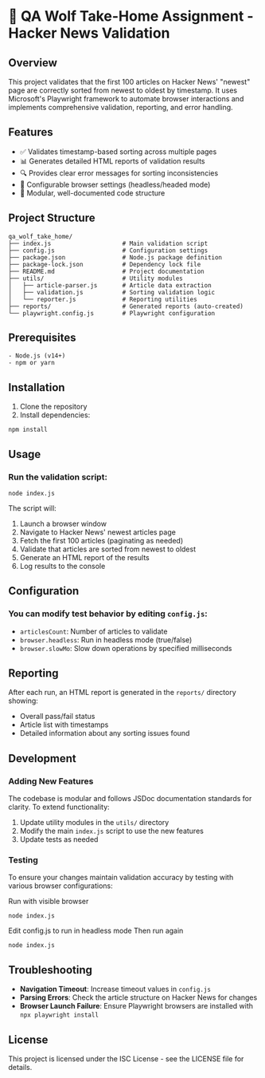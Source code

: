 # 🐺 QA Wolf Take-Home Assignment - Hacker News Validation

## Overview

This project validates that the first 100 articles on Hacker News' "newest" page are correctly sorted from newest to oldest by timestamp. It uses Microsoft's Playwright framework to automate browser interactions and implements comprehensive validation, reporting, and error handling.

## Features

- ✅ Validates timestamp-based sorting across multiple pages
- 📊 Generates detailed HTML reports of validation results
- 🔍 Provides clear error messages for sorting inconsistencies
- 📱 Configurable browser settings (headless/headed mode)
- 🧩 Modular, well-documented code structure

## Project Structure

```
qa_wolf_take_home/
├── index.js                    # Main validation script
├── config.js                   # Configuration settings
├── package.json                # Node.js package definition
├── package-lock.json           # Dependency lock file
├── README.md                   # Project documentation
├── utils/                      # Utility modules
│   ├── article-parser.js       # Article data extraction
│   ├── validation.js           # Sorting validation logic
│   └── reporter.js             # Reporting utilities
├── reports/                    # Generated reports (auto-created)
└── playwright.config.js        # Playwright configuration
```

## Prerequisites
```
- Node.js (v14+)
- npm or yarn
```
## Installation

1. Clone the repository
2. Install dependencies:
```
npm install
```

## Usage

### Run the validation script:

```
node index.js
```

The script will:
1. Launch a browser window
2. Navigate to Hacker News' newest articles page
3. Fetch the first 100 articles (paginating as needed)
4. Validate that articles are sorted from newest to oldest
5. Generate an HTML report of the results
6. Log results to the console

## Configuration

### You can modify test behavior by editing `config.js`:

- `articlesCount`: Number of articles to validate
- `browser.headless`: Run in headless mode (true/false)
- `browser.slowMo`: Slow down operations by specified milliseconds

## Reporting

After each run, an HTML report is generated in the `reports/` directory showing:
- Overall pass/fail status
- Article list with timestamps
- Detailed information about any sorting issues found

## Development

### Adding New Features

The codebase is modular and follows JSDoc documentation standards for clarity. To extend functionality:

1. Update utility modules in the `utils/` directory
2. Modify the main `index.js` script to use the new features
3. Update tests as needed

### Testing

To ensure your changes maintain validation accuracy by testing with various browser configurations:

Run with visible browser
```
node index.js
```
Edit config.js to run in headless mode
Then run again
```
node index.js
```

## Troubleshooting

- **Navigation Timeout**: Increase timeout values in `config.js`
- **Parsing Errors**: Check the article structure on Hacker News for changes
- **Browser Launch Failure**: Ensure Playwright browsers are installed with `npx playwright install`

## License

This project is licensed under the ISC License - see the LICENSE file for details.